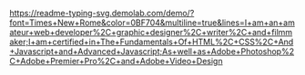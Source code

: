 https://readme-typing-svg.demolab.com/demo/?font=Times+New+Rome&color=0BF704&multiline=true&lines=I+am+an+amateur+web+developer%2C+graphic+designer%2C+writer%2C+and+filmmaker;I+am+certified+in+The+Fundamentals+Of+HTML%2C+CSS%2C+And+Javascript+and+Advanced+Javascript;As+well+as+Adobe+Photoshop%2C+Adobe+Premier+Pro%2C+and+Adobe+Video+Design
